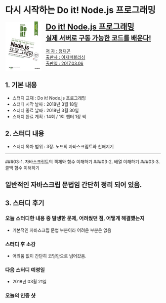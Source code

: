 # 다시 시작하는 Do it! Node.js 프로그래밍

<a href="http://book.naver.com/bookdb/book_detail.nhn?bid=11738465" style="display:block; overflow:hidden;height:160px">
    <img src="../assets/cover.jpg" style="height:100%;float:left;margin-right:1em;">
    <div>
        <h4 style="font-size:1.8em;line-height:1.4;margin:0;">Do it! Node.js 프로그래밍 <br/><small>실제 서버로 구동 가능한 코드를 배운다!</small></h4>
        <ul style="padding-left:20px;list-style:none;margin-top:1em;">
            <li>저  자 : 정재곤</li>
            <li>출판사 : 이지퍼블리싱</li>
            <li>출판일 : 2017.03.06</li>
        </ul>
    </div>
</a>

## 1. 기본 내용
 - 스터디 교재 : Do it! Node.js 프로그래밍
 - 스터디 시작 날짜 : 2018년 3월 18일
 - 스터디 종료 날짜 : 2018년 3월 30일
 - 스터디 완료 계획 : 14회 / 1회 챕터 1장 씩

## 2. 스터디 내용
- 스터디 목차 범위 : 3장. 노드의 자바스크립트와 친해지기
----
###03-1. 자바스크립트의 객체와 함수 이해하기
###03-2. 배열 이해하기
###03-3. 콜백 함수 이해하기

일반적인 자바스크립 문법임 간단히 정리 되어 있음.
----
## 3. 스터디 후기

### 오늘 스터디한 내용 중 발생한 문제, 어려웠던 점, 어떻게 해결했는지
- 기본적인 자바스크립 문법 부분이라 어려운 부분은 없음

### 스터디 후 소감
- 어려움 없이 간단히 코딩만으로 넘어갔음.

### 다음 스터디 예정일
- 2018년 03월 21일
    
### 오늘의 인증 샷
